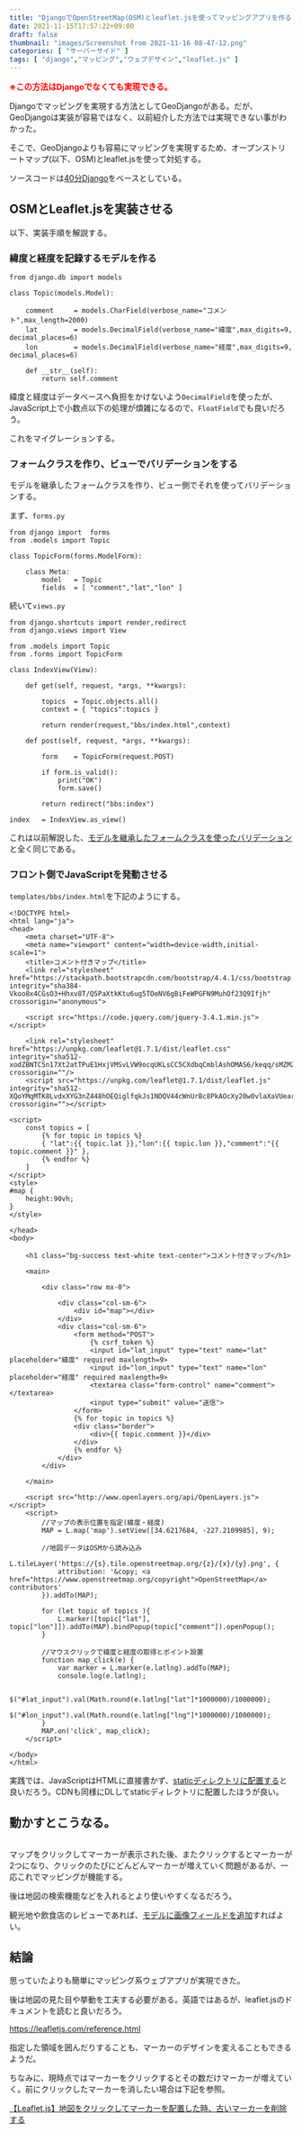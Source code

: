 ```yaml
---
title: "DjangoでOpenStreetMap(OSM)とleaflet.jsを使ってマッピングアプリを作る"
date: 2021-11-15T17:57:22+09:00
draft: false
thumbnail: "images/Screenshot from 2021-11-16 08-47-12.png"
categories: [ "サーバーサイド" ]
tags: [ "django","マッピング","ウェブデザイン","leaflet.js" ]
---
```


<span style="color:red;font-size:0.9rem;font-weight:bold;">※この方法はDjangoでなくても実現できる。</span>

Djangoでマッピングを実現する方法としてGeoDjangoがある。だが、GeoDjangoは実装が容易ではなく、以前紹介した方法では実現できない事がわかった。

そこで、GeoDjangoよりも容易にマッピングを実現するため、オープンストリートマップ(以下、OSM)とleaflet.jsを使って対処する。

ソースコードは[40分Django](/post/startup-django/)をベースとしている。

## OSMとLeaflet.jsを実装させる

以下、実装手順を解説する。

### 緯度と経度を記録するモデルを作る

    from django.db import models
    
    class Topic(models.Model):
    
        comment     = models.CharField(verbose_name="コメント",max_length=2000)
        lat         = models.DecimalField(verbose_name="緯度",max_digits=9, decimal_places=6)
        lon         = models.DecimalField(verbose_name="経度",max_digits=9, decimal_places=6)
   
        def __str__(self):
            return self.comment

緯度と経度はデータベースへ負担をかけないよう`DecimalField`を使ったが、JavaScript上で小数点以下の処理が煩雑になるので、`FloatField`でも良いだろう。

これをマイグレーションする。

### フォームクラスを作り、ビューでバリデーションをする

モデルを継承したフォームクラスを作り、ビュー側でそれを使ってバリデーションする。

まず、`forms.py`

    from django import  forms
    from .models import Topic
    
    class TopicForm(forms.ModelForm):
    
        class Meta:
            model   = Topic
            fields  = [ "comment","lat","lon" ]
    
続いて`views.py`

    from django.shortcuts import render,redirect
    from django.views import View
    
    from .models import Topic
    from .forms import TopicForm
    
    class IndexView(View):
    
        def get(self, request, *args, **kwargs):
    
            topics  = Topic.objects.all()
            context = { "topics":topics }
    
            return render(request,"bbs/index.html",context)
    
        def post(self, request, *args, **kwargs):
    
            form    = TopicForm(request.POST)
    
            if form.is_valid():
                print("OK")
                form.save()
    
            return redirect("bbs:index")
    
    index   = IndexView.as_view()

これは以前解説した、[モデルを継承したフォームクラスを使ったバリデーション](/post/django-forms-validate/)と全く同じである。

### フロント側でJavaScriptを発動させる

`templates/bbs/index.html`を下記のようにする。

    <!DOCTYPE html>
    <html lang="ja">
    <head>
    	<meta charset="UTF-8">
        <meta name="viewport" content="width=device-width,initial-scale=1">
    	<title>コメント付きマップ</title>
        <link rel="stylesheet" href="https://stackpath.bootstrapcdn.com/bootstrap/4.4.1/css/bootstrap.min.css" integrity="sha384-Vkoo8x4CGsO3+Hhxv8T/Q5PaXtkKtu6ug5TOeNV6gBiFeWPGFN9MuhOf23Q9Ifjh" crossorigin="anonymous">
    
        <script src="https://code.jquery.com/jquery-3.4.1.min.js"></script>
    
        <link rel="stylesheet" href="https://unpkg.com/leaflet@1.7.1/dist/leaflet.css" integrity="sha512-xodZBNTC5n17Xt2atTPuE1HxjVMSvLVW9ocqUKLsCC5CXdbqCmblAshOMAS6/keqq/sMZMZ19scR4PsZChSR7A==" crossorigin=""/>
        <script src="https://unpkg.com/leaflet@1.7.1/dist/leaflet.js" integrity="sha512-XQoYMqMTK8LvdxXYG3nZ448hOEQiglfqkJs1NOQV44cWnUrBc8PkAOcXy20w0vlaXaVUearIOBhiXZ5V3ynxwA==" crossorigin=""></script>
    
    <script>
        const topics = [
            {% for topic in topics %}
            { "lat":{{ topic.lat }},"lon":{{ topic.lon }},"comment":"{{ topic.comment }}" },
            {% endfor %}
        ]
    </script>
    <style>
    #map {
        height:90vh;
    }
    </style>
    
    </head>
    <body>
    
        <h1 class="bg-success text-white text-center">コメント付きマップ</h1>
    
        <main>
            
            <div class="row mx-0">
            
                <div class="col-sm-6">
                    <div id="map"></div>
                </div>
                <div class="col-sm-6">
                    <form method="POST">
                        {% csrf_token %}
                        <input id="lat_input" type="text" name="lat" placeholder="緯度" required maxlength=9>
                        <input id="lon_input" type="text" name="lon" placeholder="経度" required maxlength=9>
                        <textarea class="form-control" name="comment"></textarea>
                        <input type="submit" value="送信">
                    </form>
                    {% for topic in topics %}
                    <div class="border">
                        <div>{{ topic.comment }}</div>
                    </div>
                    {% endfor %}
                </div>
            </div>
    
        </main>
    
        <script src="http://www.openlayers.org/api/OpenLayers.js"></script>
        <script>
            //マップの表示位置を指定(緯度・経度)
            MAP = L.map('map').setView([34.6217684, -227.2109985], 9);
    
            //地図データはOSMから読み込み
            L.tileLayer('https://{s}.tile.openstreetmap.org/{z}/{x}/{y}.png', {
                attribution: '&copy; <a href="https://www.openstreetmap.org/copyright">OpenStreetMap</a> contributors'
            }).addTo(MAP);
    
            for (let topic of topics ){
                L.marker([topic["lat"], topic["lon"]]).addTo(MAP).bindPopup(topic["comment"]).openPopup();
            }
    
            //マウスクリックで緯度と経度の取得とポイント設置
            function map_click(e) {
                var marker = L.marker(e.latlng).addTo(MAP);
                console.log(e.latlng);

                $("#lat_input").val(Math.round(e.latlng["lat"]*1000000)/1000000);
                $("#lon_input").val(Math.round(e.latlng["lng"]*1000000)/1000000);
            }
            MAP.on('click', map_click);
        </script>
    
    </body>
    </html>
    
実践では、JavaScriptはHTMLに直接書かず、[staticディレクトリに配置する](/post/django-static-file-settings/)と良いだろう。CDNも同様にDLしてstaticディレクトリに配置したほうが良い。

## 動かすとこうなる。

<div class="img-center"><img src="/images/Screenshot from 2021-11-16 08-47-12.png" alt=""></div>

マップをクリックしてマーカーが表示された後、またクリックするとマーカーが2つになり、クリックのたびにどんどんマーカーが増えていく問題があるが、一応これでマッピングが機能する。

後は地図の検索機能などを入れるとより使いやすくなるだろう。

観光地や飲食店のレビューであれば、[モデルに画像フィールドを追加](/post/django-fileupload/)すればよい。

## 結論

思っていたよりも簡単にマッピング系ウェブアプリが実現できた。

後は地図の見た目や挙動を工夫する必要がある。英語ではあるが、leaflet.jsのドキュメントを読むと良いだろう。

https://leafletjs.com/reference.html

指定した領域を囲んだりすることも、マーカーのデザインを変えることもできるようだ。

ちなみに、現時点ではマーカーをクリックするとその数だけマーカーが増えていく。前にクリックしたマーカーを消したい場合は下記を参照。

[【Leaflet.js】地図をクリックしてマーカーを配置した時、古いマーカーを削除する](/post/leaflet-marker-delete/)



<!--

## ソースコード

https://github.com/seiya0723/map_bbs
-->

